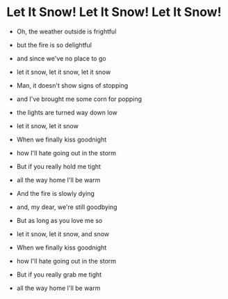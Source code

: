 # Let It Snow! Let It Snow! Let It Snow!

- Oh, the weather outside is frightful
- but the fire is so delightful
- and since we've no place to go
- let it snow, let it snow, let it snow

- Man, it doesn't show signs of stopping
- and I've brought me some corn for popping
- the lights are turned way down low
- let it snow, let it snow

- When we finally kiss goodnight
- how I'll hate going out in the storm
- But if you really hold me tight
- all the way home I'll be warm

- And the fire is slowly dying
- and, my dear, we're still goodbying
- But as long as you love me so
- let it snow, let it snow, and snow

- When we finally kiss goodnight
- how I'll hate going out in the storm
- But if you really grab me tight
- all the way home I'll be warm
